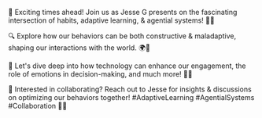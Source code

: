 🌟 Exciting times ahead! Join us as Jesse G presents on the fascinating intersection of habits, adaptive learning, & agential systems! 🧠💡

🔍 Explore how our behaviors can be both constructive & maladaptive, shaping our interactions with the world. 🌍🤝

💭 Let's dive deep into how technology can enhance our engagement, the role of emotions in decision-making, and much more! 🚀✨

📩 Interested in collaborating? Reach out to Jesse for insights & discussions on optimizing our behaviors together! #AdaptiveLearning #AgentialSystems #Collaboration 🤗🔗

